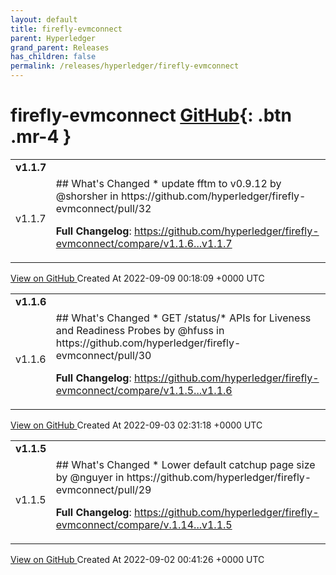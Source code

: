 ```yaml
---
layout: default
title: firefly-evmconnect
parent: Hyperledger
grand_parent: Releases
has_children: false
permalink: /releases/hyperledger/firefly-evmconnect
---
```


# firefly-evmconnect <span class="fs-3 right-align">[GitHub](https://github.com/hyperledger/firefly-evmconnect){: .btn .mr-4 }</span>


<div>
    <table>
        <tr>
            <td colspan="2">
                <b>
                    v1.1.7
                </b>
            </td>
        </tr>
        <tr>
            <td>
                <span class="chip">
                    v1.1.7
                </span>
            </td>
            <td>
                ## What's Changed
* update fftm to v0.9.12 by @shorsher in https://github.com/hyperledger/firefly-evmconnect/pull/32


**Full Changelog**: https://github.com/hyperledger/firefly-evmconnect/compare/v1.1.6...v1.1.7
            </td>
        </tr>
    </table>
    <a href="https://github.com/hyperledger/firefly-evmconnect/releases/tag/v1.1.7" class=".btn">
        View on GitHub
    </a>
    <span class="right-align">
        Created At 2022-09-09 00:18:09 +0000 UTC
    </span>
</div>

<div>
    <table>
        <tr>
            <td colspan="2">
                <b>
                    v1.1.6
                </b>
            </td>
        </tr>
        <tr>
            <td>
                <span class="chip">
                    v1.1.6
                </span>
            </td>
            <td>
                ## What's Changed
* GET /status/* APIs for Liveness and Readiness Probes by @hfuss in https://github.com/hyperledger/firefly-evmconnect/pull/30


**Full Changelog**: https://github.com/hyperledger/firefly-evmconnect/compare/v1.1.5...v1.1.6
            </td>
        </tr>
    </table>
    <a href="https://github.com/hyperledger/firefly-evmconnect/releases/tag/v1.1.6" class=".btn">
        View on GitHub
    </a>
    <span class="right-align">
        Created At 2022-09-03 02:31:18 +0000 UTC
    </span>
</div>

<div>
    <table>
        <tr>
            <td colspan="2">
                <b>
                    v1.1.5
                </b>
            </td>
        </tr>
        <tr>
            <td>
                <span class="chip">
                    v1.1.5
                </span>
            </td>
            <td>
                ## What's Changed
* Lower default catchup page size by @nguyer in https://github.com/hyperledger/firefly-evmconnect/pull/29


**Full Changelog**: https://github.com/hyperledger/firefly-evmconnect/compare/v.1.14...v1.1.5
            </td>
        </tr>
    </table>
    <a href="https://github.com/hyperledger/firefly-evmconnect/releases/tag/v1.1.5" class=".btn">
        View on GitHub
    </a>
    <span class="right-align">
        Created At 2022-09-02 00:41:26 +0000 UTC
    </span>
</div>

